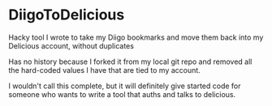 # DiigoToDelicious
Hacky tool I wrote to take my Diigo bookmarks and move them back into my Delicious account, without duplicates

Has no history because I forked it from my local git repo and removed all the hard-coded values I have that are tied to my account.

I wouldn't call this complete, but it will definitely give started code for someone who wants to write a tool that auths and talks to delicious.
